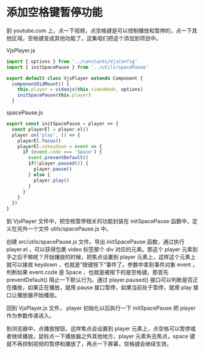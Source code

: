 # 添加空格键暂停功能

到 youtube.com 上，点一下视频，点空格键是可以控制播放和暂停的，点一下其他区域，空格键变成其他功能了。这集咱们把这个添加到项目中。

VjsPlayer.js

```js
import { options } from '../constants/VjsConfig'
import { initSpacePause } from '../utils/spacePause'

export default class VjsPlayer extends Component {
  componentDidMount() {
    this.player = videojs(this.videoNode, options)
    initSpacePause(this.player)
  }
```

spacePause.js

```js
export const initSpacePause = player => {
  const playerEl = player.el()
  player.on('play', () => {
    playerEl.focus()
    playerEl.onkeydown = event => {
      if (event.code === 'Space') {
        event.preventDefault()
        if(!player.paused()) {
          player.pause()
        } else {
          player.play()
        }
      }
    }
  })
}
```


到 VjsPlayer 文件中，把空格暂停相关的功能封装在 initSpacePause 函数中，定义在另外一个文件 utils/spacePause.js 中。

创建 src/utils/spacePause.js 文件。导出 initSpacePause 函数，通过执行 player.el ，可以获得包裹 video 标签那个 div 对应的元素。那这个 player 元素到手之后干嘛呢？开始播放的时候，把焦点设置到 player 元素上，这样这个元素上就可以接收 keydown ，也就是”按键按下“事件了。参数中拿到事件对象 event ，判断如果 event.code 是 Space ，也就是被按下的是空格键。那首先 preventDefault() 阻止一下默认行为。通过 player.paused() 接口可以判断是否正在播放，如果正在播放，就用 pause 接口暂停，如果当前处于暂停，就用 play 接口让播放器开始播放。

回到 VjsPlayer.js 文件， player 初始化以后执行一下 initSpacePause 把 player 作为参数传递进入。

到浏览器中，点播放按钮，这样焦点会设置到 player 元素上，点空格可以暂停或者继续播放。鼠标点一下播放器之外其他地方，player 元素失去焦点，space 键就不再控制视频的暂停和播放了，再点一下屏幕，空格键会继续生效。
